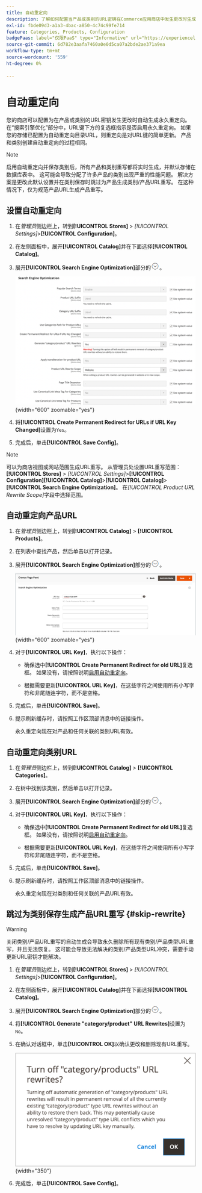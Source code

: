 ```yaml
---
title: 自动重定向
description: 了解如何配置当产品或类别的URL密钥在Commerce应用商店中发生更改时生成的自动重定向。
exl-id: fbde09d3-a1a3-4bac-a850-4c74c99fe714
feature: Categories, Products, Configuration
badgePaas: label="仅限PaaS" type="Informative" url="https://experienceleague.adobe.com/zh-hans/docs/commerce/user-guides/product-solutions" tooltip="仅适用于云项目(Adobe管理的PaaS基础架构)和内部部署项目上的Adobe Commerce 。"
source-git-commit: 6d782e3aafa7460a0e0d5ca07a2bde2ae371a9ea
workflow-type: tm+mt
source-wordcount: '559'
ht-degree: 0%

---
```


# 自动重定向

您的商店可以配置为在产品或类别的URL密钥发生更改时自动生成永久重定向。 在“搜索引擎优化”部分中，URL键下方的复选框指示是否启用永久重定向。 如果您的存储已配置为自动重定向目录URL，则重定向是对URL键的简单更新。 产品和类别创建自动重定向的过程相同。

>[!NOTE]
>
>启用自动重定向并保存类别后，所有产品和类别重写都将实时生成，并默认存储在数据库表中。 这可能会导致分配了许多产品的类别出现严重的性能问题。 解决方案是更改此默认设置并在类别保存时跳过为产品生成类别/产品URL重写。 在这种情况下，仅为规范产品URL生成产品重写。

## 设置自动重定向

1. 在&#x200B;_管理员_&#x200B;侧边栏上，转到&#x200B;**[!UICONTROL Stores]** > _[!UICONTROL Settings]_>**[!UICONTROL Configuration]**。

1. 在左侧面板中，展开&#x200B;**[!UICONTROL Catalog]**&#x200B;并在下面选择&#x200B;**[!UICONTROL Catalog]**。

1. 展开&#x200B;**[!UICONTROL Search Engine Optimization]**&#x200B;部分的![扩展选择器](../assets/icon-display-expand.png)。

   ![目录配置 — 搜索引擎优化](../configuration-reference/catalog/assets/catalog-search-engine-optimization.png){width="600" zoomable="yes"}

1. 将&#x200B;**[!UICONTROL Create Permanent Redirect for URLs if URL Key Changed]**&#x200B;设置为`Yes`。

1. 完成后，单击&#x200B;**[!UICONTROL Save Config]**。


>[!NOTE]
>
> 可以为商店视图或网站范围生成URL重写。 从管理员处设置URL重写范围： **[!UICONTROL Stores]** > _[!UICONTROL Settings]_>**[!UICONTROL Configuration]**&#x200B;**[!UICONTROL Catalog]**>**[!UICONTROL Catalog]**>**[!UICONTROL Search Engine Optimization]**。 在&#x200B;_[!UICONTROL Product URL Rewrite Scope]_&#x200B;字段中选择范围。

## 自动重定向产品URL

1. 在&#x200B;_管理员_&#x200B;侧边栏上，转到&#x200B;**[!UICONTROL Catalog]** > **[!UICONTROL Products]**。

1. 在列表中查找产品，然后单击以打开记录。

1. 展开&#x200B;**[!UICONTROL Search Engine Optimization]**&#x200B;部分的![扩展选择器](../assets/icon-display-expand.png)。

   ![产品搜索引擎优化 — 永久重定向](./assets/product-search-engine-optimization-create-permanent-redirect.png){width="600" zoomable="yes"}

1. 对于&#x200B;**[!UICONTROL URL Key]**，执行以下操作：

   - 确保选中&#x200B;**[!UICONTROL Create Permanent Redirect for old URL]**&#x200B;复选框。 如果没有，请按照说明[启用自动重定向](url-rewrite.md#configure-url-rewrites)。

   - 根据需要更新&#x200B;**[!UICONTROL URL Key]**，在这些字符之间使用所有小写字符和非尾随连字符，而不是空格。

1. 完成后，单击&#x200B;**[!UICONTROL Save]**。

1. 提示刷新缓存时，请按照工作区顶部消息中的链接操作。

   永久重定向现在对产品和任何关联的类别URL有效。

## 自动重定向类别URL

1. 在&#x200B;_管理员_&#x200B;侧边栏上，转到&#x200B;**[!UICONTROL Catalog]** > **[!UICONTROL Categories]**。

1. 在树中找到该类别，然后单击以打开记录。

1. 展开&#x200B;**[!UICONTROL Search Engine Optimization]**&#x200B;部分的![扩展选择器](../assets/icon-display-expand.png)。

1. 对于&#x200B;**[!UICONTROL URL Key]**，执行以下操作：

   - 确保选中&#x200B;**[!UICONTROL Create Permanent Redirect for old URL]**&#x200B;复选框。 如果没有，请按照说明[启用自动重定向](url-rewrite.md#configure-url-rewrites)。

   - 根据需要更新&#x200B;**[!UICONTROL URL Key]**，在这些字符之间使用所有小写字符和非尾随连字符，而不是空格。

1. 完成后，单击&#x200B;**[!UICONTROL Save]**。

1. 提示刷新缓存时，请按照工作区顶部消息中的链接操作。

   永久重定向现在对类别和任何关联的产品URL有效。

## 跳过为类别保存生成产品URL重写 {#skip-rewrite}

>[!WARNING]
>
>关闭类别/产品URL重写的自动生成会导致永久删除所有现有类别/产品类型URL重写，并且无法恢复。 这可能会导致无法解决的类别/产品类型URL冲突，需要手动更新URL密钥才能解决。

1. 在&#x200B;_管理员_&#x200B;侧边栏上，转到&#x200B;**[!UICONTROL Stores]** > _[!UICONTROL Settings]_>**[!UICONTROL Configuration]**。

1. 在左侧面板中，展开&#x200B;**[!UICONTROL Catalog]**&#x200B;并在下面选择&#x200B;**[!UICONTROL Catalog]**。

1. 展开&#x200B;**[!UICONTROL Search Engine Optimization]**&#x200B;部分的![扩展选择器](../assets/icon-display-expand.png)。

1. 将&#x200B;**[!UICONTROL Generate "category/product" URL Rewrites]**&#x200B;设置为`No`。

1. 在确认对话框中，单击&#x200B;**[!UICONTROL OK]**&#x200B;以确认更改和删除现有URL重写。

   ![关闭类别/产品URL重写 — 确认](./assets/seo-rewrite-off.png){width="350"}

1. 完成后，单击&#x200B;**[!UICONTROL Save Config]**。
